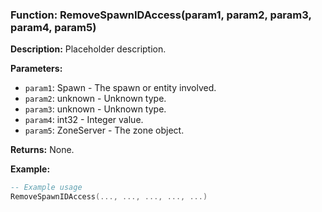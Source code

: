 ### Function: RemoveSpawnIDAccess(param1, param2, param3, param4, param5)

**Description:**
Placeholder description.

**Parameters:**
- `param1`: Spawn - The spawn or entity involved.
- `param2`: unknown - Unknown type.
- `param3`: unknown - Unknown type.
- `param4`: int32 - Integer value.
- `param5`: ZoneServer - The zone object.

**Returns:** None.

**Example:**

```lua
-- Example usage
RemoveSpawnIDAccess(..., ..., ..., ..., ...)
```
